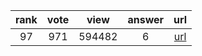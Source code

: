 
| rank | vote | view | answer | url |
|:-:|:-:|:-:|:-:|:-:|
|97|971|594482|6| [url](http://stackoverflow.com/questions/1549801/what-are-the-differences-between-type-and-isinstance) |
